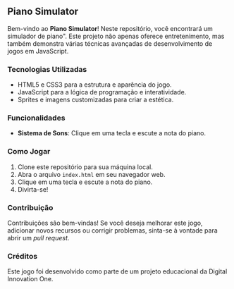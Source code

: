 ## Piano Simulator


Bem-vindo ao **Piano Simulator**! Neste repositório, você encontrará um simulador de piano". Este projeto não apenas oferece entretenimento, mas também demonstra várias técnicas avançadas de desenvolvimento de jogos em JavaScript.

### Tecnologias Utilizadas

- HTML5 e CSS3 para a estrutura e aparência do jogo.
- JavaScript para a lógica de programação e interatividade.
- Sprites e imagens customizadas para criar a estética.

### Funcionalidades

- **Sistema de Sons**: Clique em uma tecla e escute a nota do piano.

### Como Jogar

1. Clone este repositório para sua máquina local.
2. Abra o arquivo `index.html` em seu navegador web.
3. Clique em uma tecla e escute a nota do piano.
4. Divirta-se!

### Contribuição

Contribuições são bem-vindas! Se você deseja melhorar este jogo, adicionar novos recursos ou corrigir problemas, sinta-se à vontade para abrir um _pull request_.

### Créditos

Este jogo foi desenvolvido como parte de um projeto educacional da Digital Innovation One.
